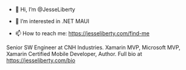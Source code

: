 - 👋 Hi, I’m @JesseLiberty
- 👀 I’m interested in .NET MAUI


- 📫 How to reach me: https://jesseliberty.com/find-me

<!---
JesseLiberty/JesseLiberty is a ✨ special ✨ repository because its `README.md` (this file) appears on your GitHub profile.
You can click the Preview link to take a look at your changes.
--->
Senior SW Engineer at CNH Industries. Xamarin MVP, Microsoft MVP, Xamarin Certified Mobile Developer, Author.  Full bio at https://jesseliberty.com/bio
